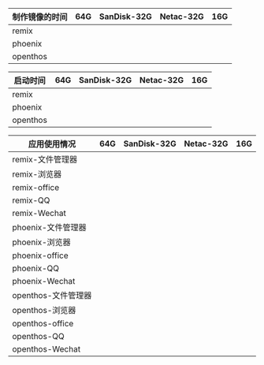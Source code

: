 制作镜像的时间| 64G | SanDisk-32G | Netac-32G | 16G | 
-----|-----|-----|-----|-----|
remix| | | | |
phoenix| | | | |
openthos| | | | |

启动时间| 64G | SanDisk-32G | Netac-32G | 16G | 
-----|-----|-----|-----|-----|
remix| | | | |
phoenix| | | | |
openthos| | | | |

应用使用情况| 64G | SanDisk-32G | Netac-32G | 16G | 
-----|-----|-----|-----|-----|
remix-文件管理器| | | | |
remix-浏览器| | | | |
remix-office| | | | |
remix-QQ| | | | |
remix-Wechat| | | | |
phoenix-文件管理器| | | | |
phoenix-浏览器| | | | |
phoenix-office| | | | |
phoenix-QQ| | | | |
phoenix-Wechat| | | | |
openthos-文件管理器| | | | |
openthos-浏览器| | | | |
openthos-office| | | | |
openthos-QQ| | | | |
openthos-Wechat| | | | |
